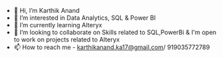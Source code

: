 - 👋 Hi, I’m Karthik Anand 
- 👀 I’m interested in Data Analytics, SQL  & Power BI
- 🌱 I’m currently learning Alteryx
- 💞️ I’m looking to collaborate on Skills related to SQL,PowerBi & I'm open to work on projects related to Alteryx
- 📫 How to reach me - karthikanand.ka17@gmail.com/ 919035772789

<!---
Karthik-Anand98/Karthik-Anand98 is a ✨ special ✨ repository because its `README.md` (this file) appears on your GitHub profile.
You can click the Preview link to take a look at your changes.
--->
